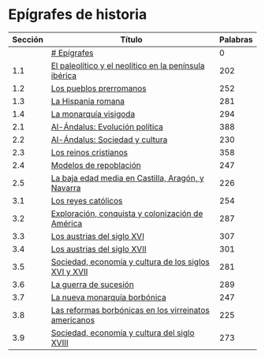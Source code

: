 # Epígrafes de historia

| Sección | Título | Palabras |
|---------|-------|------------|
|  | [# Epígrafes](epigrafes.md#---#-epígrafes) | 0 |
| 1.1 | [El paleolítico y el neolítico en la península ibérica](epigrafes.md#11---el-paleolítico-y-el-neolítico-en-la-península-ibérica) | 202 |
| 1.2 | [Los pueblos prerromanos](epigrafes.md#12---los-pueblos-prerromanos) | 252 |
| 1.3 | [La Hispania romana](epigrafes.md#13---la-hispania-romana) | 281 |
| 1.4 | [La monarquía visigoda](epigrafes.md#14---la-monarquía-visigoda) | 294 |
| 2.1 | [Al-Ándalus: Evolución política](epigrafes.md#21---al-Ándalus-evolución-política) | 388 |
| 2.2 | [Al-Ándalus: Sociedad y cultura](epigrafes.md#22---al-Ándalus-sociedad-y-cultura) | 230 |
| 2.3 | [Los reinos cristianos](epigrafes.md#23---los-reinos-cristianos) | 358 |
| 2.4 | [Modelos de repoblación](epigrafes.md#24---modelos-de-repoblación) | 247 |
| 2.5 | [La baja edad media en Castilla, Aragón, y Navarra](epigrafes.md#25---la-baja-edad-media-en-castilla-aragón-y-navarra) | 226 |
| 3.1 | [Los reyes católicos](epigrafes.md#31---los-reyes-católicos) | 254 |
| 3.2 | [Exploración, conquista y colonización de América](epigrafes.md#32---exploración-conquista-y-colonización-de-américa) | 287 |
| 3.3 | [Los austrias del siglo XVI](epigrafes.md#33---los-austrias-del-siglo-xvi) | 307 |
| 3.4 | [Los austrias del siglo XVII](epigrafes.md#34---los-austrias-del-siglo-xvii) | 301 |
| 3.5 | [Sociedad, economía y cultura de los siglos XVI y XVII](epigrafes.md#35---sociedad-economía-y-cultura-de-los-siglos-xvi-y-xvii) | 281 |
| 3.6 | [La guerra de sucesión](epigrafes.md#36---la-guerra-de-sucesión) | 289 |
| 3.7 | [La nueva monarquía borbónica](epigrafes.md#37---la-nueva-monarquía-borbónica) | 247 |
| 3.8 | [Las reformas borbónicas en los virreinatos americanos](epigrafes.md#38---las-reformas-borbónicas-en-los-virreinatos-americanos) | 225 |
| 3.9 | [Sociedad, economía y cultura del siglo XVIII](epigrafes.md#39---sociedad-economía-y-cultura-del-siglo-xviii) | 273 |
